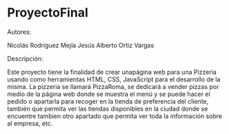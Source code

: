# ProyectoFinal

Autores:

Nicolás Rodríguez Mejía
Jesús Alberto Ortiz Vargas

Descripción: 

Este proyecto tiene la finalidad de crear unapágina web para una Pizzeria usando como herramientas  HTML, CSS, JavaScript para el desarrollo de la misma. La pizzeria se llamará PizzaRoma, 
se dedicará a vender pizzas por medio de la página web donde se muestra el menú y se puede hacer el pedido o apartarla para recoger en la tienda de preferencia del cliente, también que 
permita ver las tiendas disponibles en la ciudad donde se encuentre tambien otro apartado que permita ver toda la información sobre al empresa, etc.

